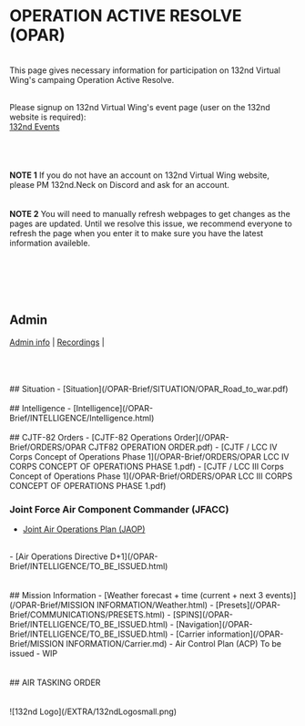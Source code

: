 # OPERATION ACTIVE RESOLVE (OPAR)
<br>
This page gives necessary information for participation on 132nd Virtual Wing's campaing Operation Active Resolve. <br>
<br>

Please signup on 132nd Virtual Wing's event page (user on the 132nd website is required): <br>
[132nd Events](http://www.132virtualwing.org/index.php/page/events)   <br>
<br>
<br>
<br>
<br>
**NOTE 1** If you do not have an account on 132nd Virtual Wing website, please PM 132nd.Neck on Discord and ask for an account. 
<br>
<br>
<br>
**NOTE 2** You will need to manually refresh webpages to get changes as the pages are updated. Until we resolve this issue, we recommend everyone to refresh the page when you enter it to make sure you have the latest information availeble.
<br>
<br>
<br>
<br>
<br>
<br>
## Admin
[Admin info](/OPAR-Brief/ADMIN/Admin.html) | [Recordings](/OPAR-Brief/ADMIN/Recordings.html) | 



<br>
<br>
<br>
## Situation
- [Situation](/OPAR-Brief/SITUATION/OPAR_Road_to_war.pdf) 
<br>
<br>
## Intelligence 
- [Intelligence](/OPAR-Brief/INTELLIGENCE/Intelligence.html)
<br>
<br>
## CJTF-82 Orders
- [CJTF-82 Operations Order](/OPAR-Brief/ORDERS/OPAR CJTF82 OPERATION ORDER.pdf)
- [CJTF / LCC IV Corps Concept of Operations Phase 1](/OPAR-Brief/ORDERS/OPAR LCC IV CORPS CONCEPT OF OPERATIONS PHASE 1.pdf)
- [CJTF / LCC III Corps Concept of Operations Phase 1](/OPAR-Brief/ORDERS/OPAR LCC III CORPS CONCEPT OF OPERATIONS PHASE 1.pdf)

### Joint Force Air Component Commander (JFACC)
- [Joint Air Operations Plan (JAOP)](/OPAR-Brief/INTELLIGENCE/TO_BE_ISSUED.html)
<br>
- [Air Operations Directive D+1](/OPAR-Brief/INTELLIGENCE/TO_BE_ISSUED.html)




<br>
<br>
<br>
## Mission Information
- [Weather forecast + time (current + next 3 events)](/OPAR-Brief/MISSION INFORMATION/Weather.html) 
- [Presets](/OPAR-Brief/COMMUNICATIONS/PRESETS.html) 
- [SPINS](/OPAR-Brief/INTELLIGENCE/TO_BE_ISSUED.html)
- [Navigation](/OPAR-Brief/INTELLIGENCE/TO_BE_ISSUED.html)
- [Carrier information](/OPAR-Brief/MISSION INFORMATION/Carrier.md)
- Air Control Plan (ACP) To be issued - WIP






<br>
<br>
<br>
## AIR TASKING ORDER






<br>
<br>
<br>
![132nd Logo](/EXTRA/132ndLogosmall.png)